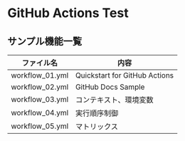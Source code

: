 # GitHub Actions Test

## サンプル機能一覧

| ファイル名      | 内容                          |
| --------------- | ----------------------------- |
| workflow_01.yml | Quickstart for GitHub Actions |
| workflow_02.yml | GitHub Docs Sample            |
| workflow_03.yml | コンテキスト、環境変数        |
| workflow_04.yml | 実行順序制御                  |
| workflow_05.yml | マトリックス                  |

